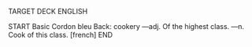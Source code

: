 TARGET DECK
ENGLISH

START
Basic
Cordon bleu
Back: cookery —adj. Of the highest class. —n. Cook of this class. [french]
END
